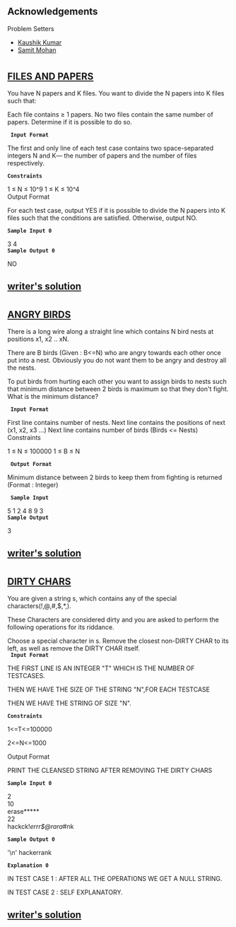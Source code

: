 ## Acknowledgements
Problem Setters
 - [Kaushik Kumar](https://kaushikk.bio.link)
 - [Samit Mohan](https://github.com/samitmohan)<br>
 #
## [FILES AND PAPERS](https://www.hackerrank.com/contests/nhce-cp-contest-5/challenges/files-and-papers) 

You have N papers and K files. You want to divide the N papers into K files such that:

Each file contains ≥ 1 papers.
No two files contain the same number of papers.
Determine if it is possible to do so.

**` Input Format`**

The first and only line of each test case contains two space-separated integers N and K— the number of papers and the number of files respectively.

**`Constraints`**

1 ≤ N ≤ 10^9
1 ≤ K ≤ 10^4
<br>Output Format

For each test case, output YES if it is possible to divide the N papers into K files such that the conditions are satisfied. Otherwise, output NO.

**`Sample Input 0`**

3 4
<br>**`Sample Output 0`**

NO<br>
## [writer's solution](https://github.com/Kaushik268mlore/NHCE-CP-CONTESTS/blob/main/NHCE%20CP%20CONTEST-5/FILES%20AND%20PAPERS.cpp)
#

## [ANGRY BIRDS](https://www.hackerrank.com/contests/nhce-cp-contest-5/challenges/angry-birds)

There is a long wire along a straight line which contains N bird nests at positions x1, x2 .. xN.

There are B birds (Given : B<=N) who are angry towards each other once put into a nest. Obviously you do not want them to be angry and destroy all the nests.

To put birds from hurting each other you want to assign birds to nests such that minimum distance between 2 birds is maximum so that they don't fight. What is the minimum distance?

**` Input Format`**

First line contains number of nests.
Next line contains the positions of next (x1, x2, x3 ...)
Next line contains number of birds (Birds <= Nests)
Constraints

1 ≤ N ≤ 100000 1 ≤ B ≤ N

**` Output Format`**

Minimum distance between 2 birds to keep them from fighting is returned (Format : Integer)

**` Sample Input`**

5 
1 2 4 8 9 
3
<br>**`Sample Output`**

3
<br>
## [writer's solution](https://github.com/Kaushik268mlore/NHCE-CP-CONTESTS/blob/main/NHCE%20CP%20CONTEST-5/ANGRY%20BIRDS(AGGRESSIVE%20COWS%20SPOJ).cpp)
#

## [DIRTY CHARS](https://www.hackerrank.com/contests/nhce-cp-contest-5/challenges/dirty-chars)

You are given a string s, which contains any of the special characters(!,@,#,$,*,).

These Characters are considered dirty and you are asked to perform the following operations for its riddance.

Choose a special character in s.
Remove the closest non-DIRTY CHAR to its left, as well as remove the DIRTY CHAR itself.
<br>**` Input Format`**

THE FIRST LINE IS AN INTEGER "T" WHICH IS THE NUMBER OF TESTCASES.

THEN WE HAVE THE SIZE OF THE STRING "N",FOR EACH TESTCASE

THEN WE HAVE THE STRING OF SIZE "N".

**`Constraints`**

1<=T<=100000

2<=N<=1000

Output Format

PRINT THE CLEANSED STRING AFTER REMOVING THE DIRTY CHARS

**`Sample Input 0`**

2
<br>10
<br>erase*****
<br>22
<br>hackck!*errr$@rara*#nk

**`Sample Output 0`**

'\n'
hackerrank

**`Explanation 0`**

IN TEST CASE 1 : AFTER ALL THE OPERATIONS WE GET A NULL STRING.

IN TEST CASE 2 : SELF EXPLANATORY.<br>
## [writer's solution](https://github.com/Kaushik268mlore/NHCE-CP-CONTESTS/blob/main/NHCE%20CP%20CONTEST-5/DIRTY%20CHARS.cpp)
#
